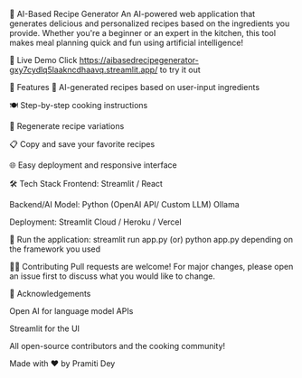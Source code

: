 🍳 AI-Based Recipe Generator
An AI-powered web application that generates delicious and personalized recipes based on the ingredients you provide. Whether you're a beginner or an expert in the kitchen, this tool makes meal planning quick and fun using artificial intelligence!

🔗 Live Demo
Click https://aibasedrecipegenerator-gxy7cydlq5laakncdhaavq.streamlit.app/ to try it out

📌 Features
🧠 AI-generated recipes based on user-input ingredients

🍽️ Step-by-step cooking instructions

🔁 Regenerate recipe variations

📋 Copy and save your favorite recipes

🌐 Easy deployment and responsive interface

🛠️ Tech Stack
Frontend: Streamlit / React 

Backend/AI Model: Python (OpenAI API/ Custom LLM) Ollama

Deployment: Streamlit Cloud / Heroku / Vercel 

🚀 Run the application:
streamlit run app.py (or) python app.py depending on the framework you used

🙋‍♀️ Contributing
Pull requests are welcome! For major changes, please open an issue first to discuss what you would like to change.


🙌 Acknowledgements

Open AI for language model APIs

Streamlit for the UI

All open-source contributors and the cooking community!

Made with ❤️ by Pramiti Dey
